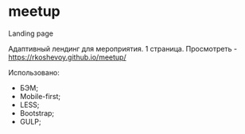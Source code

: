 # meetup
Landing page

Адаптивный лендинг для мероприятия. 1 страница. Просмотреть - https://rkoshevoy.github.io/meetup/

Использовано:
- БЭМ;
- Mobile-first;
- LESS;
- Bootstrap;
- GULP;

